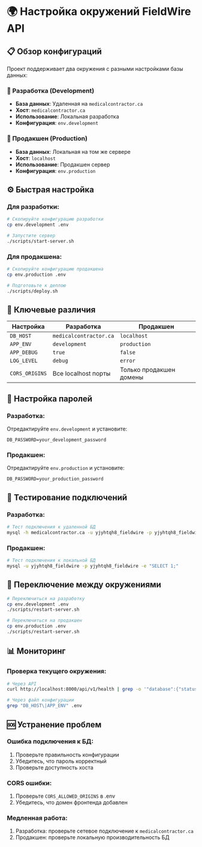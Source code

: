 # 🌍 Настройка окружений FieldWire API

## 📋 Обзор конфигураций

Проект поддерживает два окружения с разными настройками базы данных:

### 🔧 Разработка (Development)
- **База данных**: Удаленная на `medicalcontractor.ca`
- **Хост**: `medicalcontractor.ca`
- **Использование**: Локальная разработка
- **Конфигурация**: `env.development`

### 🚀 Продакшен (Production)
- **База данных**: Локальная на том же сервере
- **Хост**: `localhost`
- **Использование**: Продакшен сервер
- **Конфигурация**: `env.production`

## ⚙️ Быстрая настройка

### Для разработки:
```bash
# Скопируйте конфигурацию разработки
cp env.development .env

# Запустите сервер
./scripts/start-server.sh
```

### Для продакшена:
```bash
# Скопируйте конфигурацию продакшена
cp env.production .env

# Подготовьте к деплою
./scripts/deploy.sh
```

## 🔑 Ключевые различия

| Настройка | Разработка | Продакшен |
|-----------|------------|-----------|
| `DB_HOST` | `medicalcontractor.ca` | `localhost` |
| `APP_ENV` | `development` | `production` |
| `APP_DEBUG` | `true` | `false` |
| `LOG_LEVEL` | `debug` | `error` |
| `CORS_ORIGINS` | Все localhost порты | Только продакшен домены |

## 📝 Настройка паролей

### Разработка:
Отредактируйте `env.development` и установите:
```env
DB_PASSWORD=your_development_password
```

### Продакшен:
Отредактируйте `env.production` и установите:
```env
DB_PASSWORD=your_production_password
```

## 🧪 Тестирование подключений

### Разработка:
```bash
# Тест подключения к удаленной БД
mysql -h medicalcontractor.ca -u yjyhtqh8_fieldwire -p yjyhtqh8_fieldwire -e "SELECT 1;"
```

### Продакшен:
```bash
# Тест подключения к локальной БД
mysql -u yjyhtqh8_fieldwire -p yjyhtqh8_fieldwire -e "SELECT 1;"
```

## 🔄 Переключение между окружениями

```bash
# Переключиться на разработку
cp env.development .env
./scripts/restart-server.sh

# Переключиться на продакшен
cp env.production .env
./scripts/restart-server.sh
```

## 📊 Мониторинг

### Проверка текущего окружения:
```bash
# Через API
curl http://localhost:8000/api/v1/health | grep -o '"database":{"status":"[^"]*"'

# Через файл конфигурации
grep "DB_HOST\|APP_ENV" .env
```

## 🆘 Устранение проблем

### Ошибка подключения к БД:
1. Проверьте правильность конфигурации
2. Убедитесь, что пароль корректный
3. Проверьте доступность хоста

### CORS ошибки:
1. Проверьте `CORS_ALLOWED_ORIGINS` в .env
2. Убедитесь, что домен фронтенда добавлен

### Медленная работа:
1. Разработка: проверьте сетевое подключение к `medicalcontractor.ca`
2. Продакшен: проверьте локальную производительность БД
